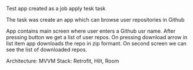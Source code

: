 Test app created as a job apply tesk task

The task was create an app which can browse user repositories in Github

App contains main screen where user enters a Github usr name. After pressing button we 
get a list of user repos. On pressing download arrow in list item app downloads the repo
in zip formant. 
On second screen we can see the list of downloaded repos. 

Architecture: MVVM
Stack: Retrofit, Hilt, Room
